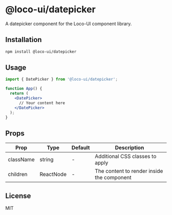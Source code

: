 # @loco-ui/datepicker

A datepicker component for the Loco-UI component library.

## Installation

```bash
npm install @loco-ui/datepicker
```

## Usage

```jsx
import { DatePicker } from '@loco-ui/datepicker';

function App() {
  return (
    <DatePicker>
      // Your content here
    </DatePicker>
  );
}
```

## Props

| Prop | Type | Default | Description |
|------|------|---------|-------------|
| className | string | - | Additional CSS classes to apply |
| children | ReactNode | - | The content to render inside the component |

## License

MIT
